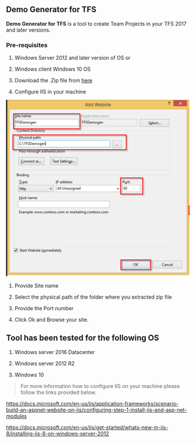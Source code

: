 ## Demo Generator for TFS

**Demo Generator for TFS** is a tool to create Team Projects in your TFS 2017 and later versions.

### Pre-requisites
1. Windows Server 2012 and later version of OS or

1. Windows client Windows 10 OS

1. Download the .Zip file from [here](https://raw.githubusercontent.com/Akshayvh94/TFSDemogenerator/master/TfsDG_Publish.zip)

1. Configure IIS in your machine


<img src="Images\iisConfigure.png" alt="iisconfigure"></img>

1. Provide Site name

1. Select the physical path of the folder where you extracted zip file

1. Provide the Port number

1. Click Ok and Browse your site.

## Tool has been tested for the following OS

1. Windows server 2016 Datacenter

1. Windows server 2012 R2

1. Windows 10

> For more information how to configure IIS on your machine please follow the links provided below.

https://docs.microsoft.com/en-us/iis/application-frameworks/scenario-build-an-aspnet-website-on-iis/configuring-step-1-install-iis-and-asp-net-modules


https://docs.microsoft.com/en-us/iis/get-started/whats-new-in-iis-8/installing-iis-8-on-windows-server-2012

